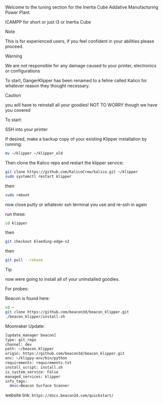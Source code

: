 Welcome to the tuning section for the Inertia Cube Addative Manufacturing Power Plant.

ICAMPP for short or just i3 or Inertia Cube

> [!NOTE]
> This is for experienced users, if you feel confident in your abilities please proceed.

> [!WARNING]
> We are not responsible for any damage caused to your printer, electronics or configurations

To start, DangerKlipper has been renamed to a feline called Kalico for whatever reason they thought necessary.


>[!CAUTION]
> you will have to reinstall all your goodies! NOT TO WORRY though we have you covered


To start:

SSH into your printer

If desired, make a backup copy of your existing Klipper installation by running:

```bash
mv ~/klipper ~/klipper_old
```

Then clone the Kalico repo and restart the klipper service:

```bash
git clone https://github.com/KalicoCrew/kalico.git ~/klipper
sudo systemctl restart klipper
```
then

```bash
sudo reboot
```

now close putty or whatever ssh terminal you use and re-ssh in again

run these:

```bash
cd klipper
```
then

```bash
git checkout bleeding-edge-v2
```

then

```bash
git pull --rebase
```

>[!tip]
>now were going to install all of your uninstalled goodies.

For probes: 

Beacon is found here:

```bash
cd ~
git clone https://github.com/beacon3d/beacon_klipper.git
./beacon_klipper/install.sh
```

Moonraker Update:

```bash
[update_manager beacon]
type: git_repo
channel: dev
path: ~/beacon_klipper
origin: https://github.com/beacon3d/beacon_klipper.git
env: ~/klippy-env/bin/python
requirements: requirements.txt
install_script: install.sh
is_system_service: False
managed_services: klipper
info_tags:
  desc=Beacon Surface Scanner
```

website link: ```https://docs.beacon3d.com/quickstart/```
